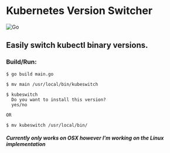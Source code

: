 # Kubernetes Version Switcher 

![Go](https://github.com/steamhaus/kubeswitch/workflows/Go/badge.svg?branch=master)

## Easily switch kubectl binary versions.

### Build/Run:

```
$ go build main.go

$ mv main /usr/local/bin/kubeswitch

$ kubeswitch
  Do you want to install this version?
  yes/no

OR

$ mv kubeswitch /usr/local/bin/

```

##### *Currently only works on OSX however I'm working on the Linux implementation*
